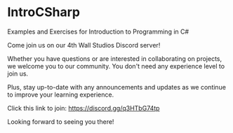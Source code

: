 # IntroCSharp
Examples and Exercises for Introduction to Programming in C#

Come join us on our 4th Wall Studios Discord server!

Whether you have questions or are interested in collaborating on projects, we welcome you to our community. You don't need any experience level to join us.

Plus, stay up-to-date with any announcements and updates as we continue to improve your learning experience.

Click this link to join: https://discord.gg/q3HTbG74tp

Looking forward to seeing you there!
